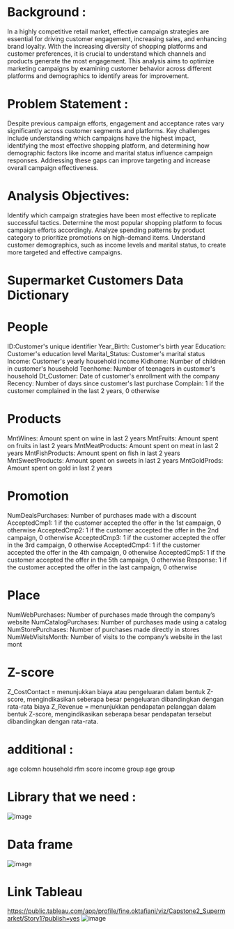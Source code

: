 # Background :
In a highly competitive retail market, effective campaign strategies are essential for driving customer engagement, increasing sales, and enhancing brand loyalty. With the increasing diversity of shopping platforms and customer preferences, it is crucial to understand which channels and products generate the most engagement. This analysis aims to optimize marketing campaigns by examining customer behavior across different platforms and demographics to identify areas for improvement.

# Problem Statement :
Despite previous campaign efforts, engagement and acceptance rates vary significantly across customer segments and platforms. Key challenges include understanding which campaigns have the highest impact, identifying the most effective shopping platform, and determining how demographic factors like income and marital status influence campaign responses. Addressing these gaps can improve targeting and increase overall campaign effectiveness.

# Analysis Objectives:
Identify which campaign strategies have been most effective to replicate successful tactics.
Determine the most popular shopping platform to focus campaign efforts accordingly.
Analyze spending patterns by product category to prioritize promotions on high-demand items.
Understand customer demographics, such as income levels and marital status, to create more targeted and effective campaigns.

# Supermarket Customers Data Dictionary
# People
ID:Customer's unique identifier
Year_Birth: Customer's birth year
Education: Customer's education level
Marital_Status: Customer's marital status
Income: Customer's yearly household income
Kidhome: Number of children in customer's household
Teenhome: Number of teenagers in customer's household
Dt_Customer: Date of customer's enrollment with the company
Recency: Number of days since customer's last purchase
Complain: 1 if the customer complained in the last 2 years, 0 otherwise

# Products

MntWines: Amount spent on wine in last 2 years
MntFruits: Amount spent on fruits in last 2 years
MntMeatProducts: Amount spent on meat in last 2 years
MntFishProducts: Amount spent on fish in last 2 years
MntSweetProducts: Amount spent on sweets in last 2 years
MntGoldProds: Amount spent on gold in last 2 years

# Promotion

NumDealsPurchases: Number of purchases made with a discount
AcceptedCmp1: 1 if the customer accepted the offer in the 1st campaign, 0 otherwise
AcceptedCmp2: 1 if the customer accepted the offer in the 2nd campaign, 0 otherwise
AcceptedCmp3: 1 if the customer accepted the offer in the 3rd campaign, 0 otherwise
AcceptedCmp4: 1 if the customer accepted the offer in the 4th campaign, 0 otherwise
AcceptedCmp5: 1 if the customer accepted the offer in the 5th campaign, 0 otherwise
Response: 1 if the customer accepted the offer in the last campaign, 0 otherwise

# Place

NumWebPurchases: Number of purchases made through the company’s website
NumCatalogPurchases: Number of purchases made using a catalog
NumStorePurchases: Number of purchases made directly in stores
NumWebVisitsMonth: Number of visits to the company’s website in the last mont

# Z-score

Z_CostContact = menunjukkan biaya atau pengeluaran dalam bentuk Z-score, mengindikasikan seberapa besar pengeluaran dibandingkan dengan rata-rata biaya
Z_Revenue = menunjukkan pendapatan pelanggan dalam bentuk Z-score, mengindikasikan seberapa besar pendapatan tersebut dibandingkan dengan rata-rata.

# additional :

age colomn
household
rfm score
income group
age group

# Library that we need :
![image](https://github.com/user-attachments/assets/fde67d37-1660-4632-a5ca-80f640ec2fb5)

# Data frame
![image](https://github.com/user-attachments/assets/c08b38eb-b852-4e7c-8cd8-2109e751042c)

# Link Tableau 
https://public.tableau.com/app/profile/fine.oktafiani/viz/Capstone2_Supermarket/Story1?publish=yes
![image](https://github.com/user-attachments/assets/5b3263ad-1f47-47d2-bdd7-a5558e3cbae6)





